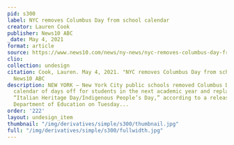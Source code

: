 ```yaml
---
pid: s300
label: NYC removes Columbus Day from school calendar
creator: Lauren Cook
publisher: News10 ABC
_date: May 4, 2021
format: article
source: https://www.news10.com/news/ny-news/nyc-removes-columbus-day-from-school-calendar/
clio:
collection: undesign
citation: Cook, Lauren. May 4, 2021. "NYC removes Columbus Day from school calendar"
  News10 ABC
description: NEW YORK — New York City public schools removed Columbus Day from its
  calendar of days off for students in the next academic year and replaced it with
  “Italian Heritage Day/Indigenous People’s Day,” according to a release from the
  Department of Education on Tuesday...
order: '222'
layout: undesign_item
thumbnail: "/img/derivatives/simple/s300/thumbnail.jpg"
full: "/img/derivatives/simple/s300/fullwidth.jpg"
---
```


